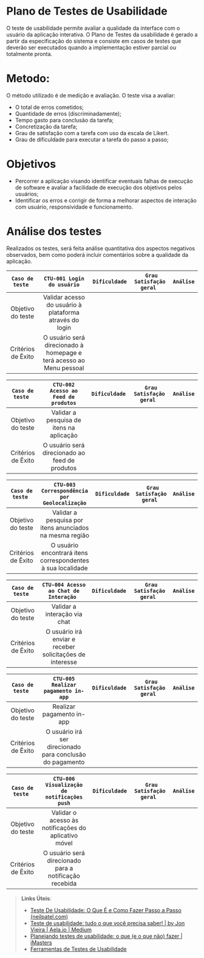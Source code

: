# Plano de Testes de Usabilidade

O teste de usabilidade permite avaliar a qualidade da interface com o usuário da aplicação interativa. O Plano de Testes da usabilidade é gerado a partir da especificação do sistema e consiste em casos de testes que deverão ser executados quando a implementação estiver parcial ou totalmente pronta.

# Metodo: 
O método utilizado é de medição e avaliação. O teste visa a avaliar: 
  - O total de erros cometidos;
  - Quantidade de erros (discriminadamente);
  - Tempo gasto para conclusão da tarefa;
  - Concretização da tarefa;
  - Grau de satisfação com a tarefa com uso da escala de Likert.
  - Grau de dificuldade para executar a tarefa do passo a passo;

# Objetivos
  - Percorrer a aplicação visando identificar eventuais falhas de execução de software e avaliar a facilidade de execução dos objetivos pelos usuários;
  - Identificar os erros e corrigir de forma a melhorar aspectos de interação com usuário, responsividade e funcionamento.

# Análise dos testes
Realizados os testes, será feita análise quantitativa dos aspectos negativos observados, bem como poderá incluir comentários sobre a qualidade da aplicação. 


| `Caso de teste ` | ` CTU-001 Login do usuário ` | ` Dificuldade  ` | `  Grau Satisfação geral  ` |` Análise `|
|:---:|:---:|:---:|:---:|:---:|
| Objetivo do teste | Validar acesso do usuário à plataforma através do login      |      |                   |              |
| Critérios de Êxito | O usuário será direcionado à homepage e terá acesso ao Menu pessoal|

| `Caso de teste ` | ` CTU-002 Acesso ao Feed de produtos `         | ` Dificuldade  ` | `  Grau Satisfação geral  ` |` Análise `|
|:---:|:---:|:---:|:---:|:---:|
| Objetivo do teste | Validar a pesquisa de itens na aplicação  |   |  |   |
| Critérios de Êxito | O usuário será direcionado ao feed de produtos |


| `Caso de teste ` | ` CTU-003 Correspondência por Geolocalização `               | ` Dificuldade  ` | `  Grau Satisfação geral  ` |` Análise `|
|:---:|:---:|:---:|:---:|:---:|
| Objetivo do teste            | Validar a pesquisa por itens anunciados na mesma região  |  |  |  |
| Critérios de Êxito           | 	O usuário encontrará itens correspondentes à sua localidade|


| `Caso de teste ` | ` CTU-004 Acesso ao Chat de Interação  `        | ` Dificuldade  ` | `  Grau Satisfação geral  ` |` Análise `|
|:---:|:---:|:---:|:---:|:---:|
| Objetivo do teste            |Validar a interação via chat  |   |   |    |
| Critérios de Êxito           | O usuário irá enviar e receber solicitações de interesse|


| `Caso de teste ` | ` CTU-005 Realizar pagamento in-app `            | ` Dificuldade  ` | `  Grau Satisfação geral  ` |` Análise `|
|:---:|:---:|:---:|:---:|:---:|
| Objetivo do teste            | Realizar pagamento in-app|   |  |    |
| Critérios de Êxito           | O usuário irá ser direcionado para conclusão do pagamento|

| `Caso de teste ` | ` CTU-006 Visualização de notificações push `            | ` Dificuldade  ` | `  Grau Satisfação geral  ` |` Análise `|
|:---:|:---:|:---:|:---:|:---:|
| Objetivo do teste            | Validar o acesso às notificações do aplicativo móvel |   |   |   |
| Critérios de Êxito           | O usuário será direcionado para a notificação recebida|

> **Links Úteis**:
> - [Teste De Usabilidade: O Que É e Como Fazer Passo a Passo (neilpatel.com)](https://neilpatel.com/br/blog/teste-de-usabilidade/)
> - [Teste de usabilidade: tudo o que você precisa saber! | by Jon Vieira | Aela.io | Medium](https://medium.com/aela/teste-de-usabilidade-o-que-voc%C3%AA-precisa-saber-39a36343d9a6/)
> - [Planejando testes de usabilidade: o que (e o que não) fazer | iMasters](https://imasters.com.br/design-ux/planejando-testes-de-usabilidade-o-que-e-o-que-nao-fazer/)
> - [Ferramentas de Testes de Usabilidade](https://www.usability.gov/how-to-and-tools/resources/templates.html)
